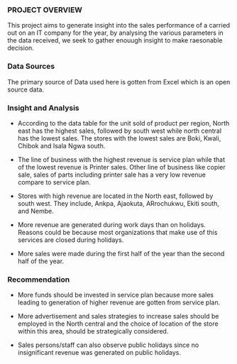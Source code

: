 ### PROJECT OVERVIEW
   This project aims to generate insight into the sales performance of a carried out on an IT company 
 for the year, by analysing the various parameters in the data received, we seek to gather enouugh insight to make raesonable decision.

 ### Data Sources

 The primary source of Data used here is gotten from Excel which is an open source data.

 
 ### Insight and Analysis
 
   - According to the data table for the unit sold of product per region, North east has the highest sales, followed by south west while north central has the lowest sales. The stores with the lowest sales are Boki, Kwali, Chibok and Isala Ngwa south.
     
   - The line of business with the highest revenue is service plan while that of the lowest revenue is Printer sales. Other line of business like copier sale, sales of parts including printer sale has a very low revenue compare to service plan.
     
   - Stores with high revenue are located in the North east, followed by south west. They include, Ankpa, Ajaokuta, ARrochukwu, Ekiti south, and Nembe.

   - More revenue are generated during work days than on holidays. Reasons could be because most organizations that make use of this services are closed during holidays.

   - More sales were made during the first half of the year than the second half of the year. 
     
   

 
 ### Recommendation
 
   - More funds should be invested in service plan because more sales leading to generation of higher revenue are gotten from service plan.
   
   - More advertisement and sales strategies to increase sales should be employed in the North central and the choice of location of the store within this area, should be strategically considered.

   - Sales persons/staff can also observe public holidays since no insignificant revenue was generated on public holidays.
     
   

    
